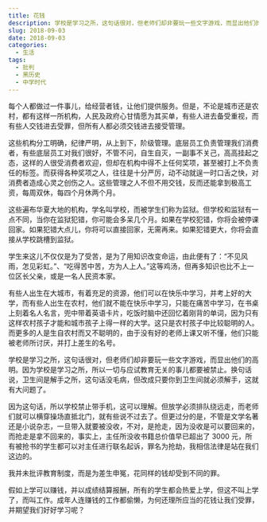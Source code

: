```yaml
---
title: 花钱
description: 学校是学习之所，这句话很对，但老师们却非要玩一些文字游戏，而显出他们的高明。
slug: 2018-09-03
date: 2018-09-03
categories:
  - 生活
tags:
  - 批判
  - 黑历史
  - 中学时代
---
```


每个人都做过一件事儿，给经营者钱，让他们提供服务。但是，不论是城市还是农村，都有这样一所机构，人民及政府心甘情愿为其买单，有些人进去备受重视，而有些人交钱进去受罪，但所有人都必须交钱进去接受管理。

这些机构分工明确，纪律严明，从上到下，阶级管理。底层员工负责管理我们消费者，有些底层员工对我们很好，不管不问，自生自灭，一副事不关己，高高挂起之态，这样的人很受消费者欢迎，但却在机构中得不上任何奖项，甚至被打上不负责任的标签。而获得各种奖项之人，往往是十分严厉，动不动就逞一时口舌之快，对消费者造成心灵之创伤之人。这些管理之人不但不用交钱，反而还能拿到极高工资，每周双休，每四个月休两个月。

这些遍布华夏大地的机构，学名叫学校，而被学生们称为监狱。但学校和监狱有一点不同，当你在监狱犯错，你可能会多呆几个月。如果在学校犯错，你将会被停课回家。如果犯错大点儿，你将可以直接回家，无需再来。如果犯错更大，你将会直接从学校跳槽到监狱。

学生来这儿不仅仅是为了受苦，是为了用知识改变命运，由此便有了：“不见风雨，怎见彩虹。”、“吃得苦中苦，方为人上人。”这等鸡汤，但再多知识也比不上一位区长父亲，或是一名人民资本家。

有些人出生在大城市，有着充足的资源，他们可以在快乐中学习，并考上好的大学，而有些人出生在农村，他们就不能在快乐中学习，只能在痛苦中学习，在书桌上刻着名人名言，兜中带着英语卡片，吃饭时脑中还回忆着刚背的单词，因为只有这样农村孩子才能和城市孩子上得一样的大学。这只是农村孩子中比较聪明的人。而更多的人是生自农村而又不聪明的，由于没有好的老师上课又听不懂，他们只能被老师所讨厌，并打上差生的名号。

学校是学习之所，这句话很对，但老师们却非要玩一些文字游戏，而显出他们的高明。因为学校是学习之所，所以一切与应试教育无关的事儿都要被禁止。换句话说，卫生间是解手之所，这句话没毛病，但改成只要你到卫生间就必须解手，这就有大问题了。

因为这句话，所以学校禁止带手机，这可以理解。但放学必须排队绕远走，而老师们就可以横穿操场直抵北门，就有些说不过去了。但更过分的是，不管是文学名著还是小说杂志，一旦带入就要被没收，不对，是抢走，因为没收是可以要回来的，而抢走是拿不回来的，事实上，主任所没收书籍总价值早已超出了 3000 元，所有被抢书的学生都可以对主任进行联名起诉，罪名为抢劫，我相信法律是站在我们这边的。

我并未批评教育制度，而是为差生申冤，花同样的钱却受到不同的罪。

假如上学可以赚钱，并以成绩结算报酬，所有的学生都会热爱上学，但这不叫上学了，而叫工作。成年人连赚钱的工作都偷懒，为何还理所应当的花钱让我们受罪，并期望我们好好学习呢？
